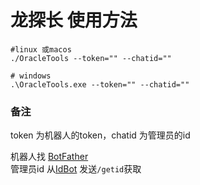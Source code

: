 # 龙探长 使用方法
```
#linux 或macos
./OracleTools --token="" --chatid=""

# windows
.\OracleTools.exe --token="" --chatid=""
```
### 备注
token 为机器人的token，chatid 为管理员的id

机器人找 [BotFather](https://t.me/BotFather) \
管理员id 从[IdBot](https://t.me/myidbot) 发送`/getid`获取
